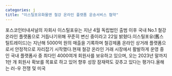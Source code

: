 ```yaml
---
categories: j
title: "이스틸포유화물맨 철강 온라인 플랫폼 운송서비스 협약"
---
```

포스코인터내셔널의 자회사 이스틸포유는 지난 4월 독립법인 출범 이후 국내 No.1 철강 온라인 플랫폼으로 거듭나기위해 꾸준히 변신 중이라고 22일 밝혔다.이스틸포유(舊스틸트레이드)는 지난해 5000억 원의 매출을 기록하며 철강제품 온라인 상거래 플랫폼으로서 안정적으로 자리잡기 시작했다.현재 철강 온라인 거래 시장에서 활발하게 운영 중인 국내 플랫폼사 중 최다인 4000여개 회원사를 보유하고 있으며, 오는 2023년 말까지 1만 개 회원사 확보를 목표로 하고 있어 향후 성장 잠재력도 갖추고 있다는 평가다.올해는 러-우 전쟁 및 미국